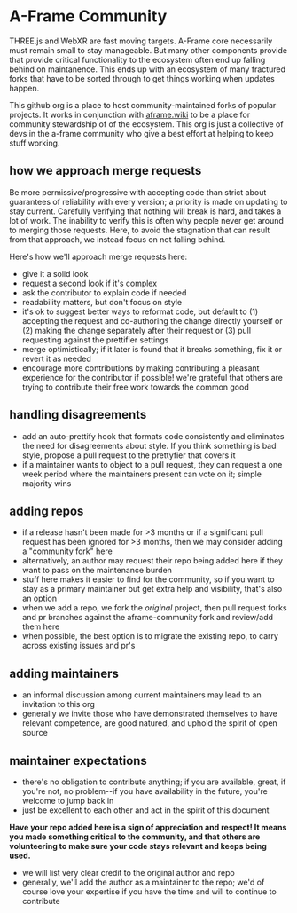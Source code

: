 # A-Frame Community

THREE.js and WebXR are fast moving targets. A-Frame core necessarily must remain small to stay manageable. But many other components provide that provide critical functionality to the ecosystem often end up falling behind on maintanence. This ends up with an ecosystem of many fractured forks that have to be sorted through to get things working when updates happen.

This github org is a place to host community-maintained forks of popular projects. It works in conjunction with [aframe.wiki](http://aframe.wiki) to be a place for community stewardship of of the ecosystem. This org is just a collective of devs in the a-frame community who give a best effort at helping to keep stuff working. 

## how we approach merge requests
Be more permissive/progressive with accepting code than strict about guarantees of reliability with every version; a priority is made on updating to stay current. Carefully verifying that nothing will break is hard, and takes a lot of work. The inability to verify this is often why people never get around to merging those requests. Here, to avoid the stagnation that can result from that approach, we instead focus on not falling behind.

Here's how we'll approach merge requests here:

- give it a solid look
- request a second look if it's complex
- ask the contributor to explain code if needed
- readability matters, but don't focus on style
- it's ok to suggest better ways to reformat code, but default to (1) accepting the request and co-authoring the change directly yourself or (2) making the change separately after their request or (3) pull requesting against the prettifier settings
- merge optimistically; if it later is found that it breaks something, fix it or revert it as needed
- encourage more contributions by making contributing a pleasant experience for the contributor if possible! we're grateful that others are trying to contribute their free work towards the common good

## handling disagreements
- add an auto-prettify hook that formats code consistently and eliminates the need for disagreements about style. If you think something is bad style, propose a pull request to the prettyfier that covers it
- if a maintainer wants to object to a pull request, they can request a one week period where the maintainers present can vote on it; simple majority wins

## adding repos
- if a release hasn't been made for >3 months or if a significant pull request has been ignored for >3 months, then we may consider adding a "community fork" here
- alternatively, an author may request their repo being added here if they want to pass on the maintenance burden
- stuff here makes it easier to find for the community, so if you want to stay as a primary maintainer but get extra help and visibility, that's also an option
- when we add a repo, we fork the _original_ project, then pull request forks and pr branches against the aframe-community fork and review/add them here
- when possible, the best option is to migrate the existing repo, to carry across existing issues and pr's

## adding maintainers
- an informal discussion among current maintainers may lead to an invitation to this org
- generally we invite those who have demonstrated themselves to have relevant competence, are good natured, and uphold the spirit of open source

## maintainer expectations
- there's no obligation to contribute anything; if you are available, great, if you're not, no problem--if you have availability in the future, you're welcome to jump back in
- just be excellent to each other and act in the spirit of this document

**Have your repo added here is a sign of appreciation and respect! It means you made something critical to the community, and that others are volunteering to make sure your code stays relevant and keeps being used.**
- we will list very clear credit to the original author and repo
- generally, we'll add the author as a maintainer to the repo; we'd of course love your expertise if you have the time and will to continue to contribute
